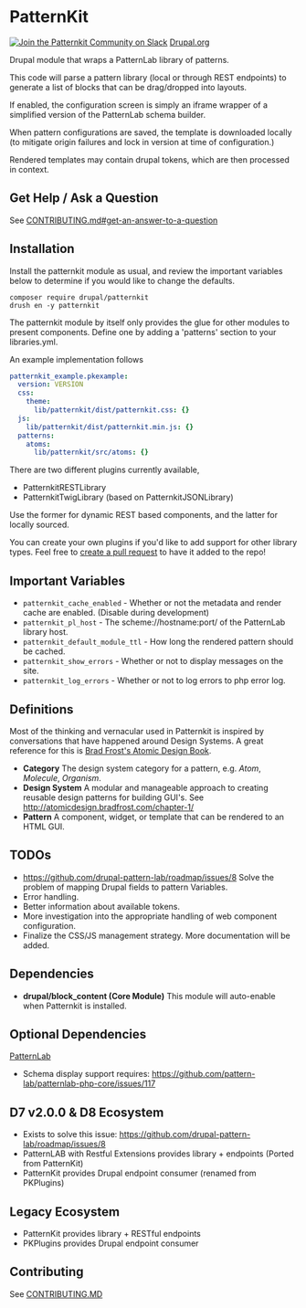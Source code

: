 # PatternKit

[![Join the Patternkit Community on Slack](https://drupalslack.herokuapp.com/badge.svg)](https://drupalslack.herokuapp.com) [Drupal.org](https://www.drupal.org/project/patternkit)

Drupal module that wraps a PatternLab library of patterns.
 
This code will parse a pattern library (local or through REST endpoints) to generate a list of blocks that can be drag/dropped into layouts.

If enabled, the configuration screen is simply an iframe wrapper of a simplified version of the PatternLab schema builder.

When pattern configurations are saved, the template is downloaded locally (to mitigate origin failures and lock in version at time of configuration.)

Rendered templates may contain drupal tokens, which are then processed in context.

## Get Help / Ask a Question
See [CONTRIBUTING.md#get-an-answer-to-a-question](CONTRIBUTING.md#get-an-answer-to-a-question)

## Installation
Install the patternkit module as usual, and review the important variables below to determine if you would like to change the defaults.

```
composer require drupal/patternkit
drush en -y patternkit
```

The patternkit module by itself only provides the glue for other modules to present components. Define one by adding a 'patterns' section to your libraries.yml.

An example implementation follows
```YAML
patternkit_example.pkexample:
  version: VERSION
  css:
    theme:
      lib/patternkit/dist/patternkit.css: {}
  js:
    lib/patternkit/dist/patternkit.min.js: {}
  patterns:
    atoms:
      lib/patternkit/src/atoms: {}
```

There are two different plugins currently available, 
* PatternkitRESTLibrary
* PatternkitTwigLibrary (based on PatternkitJSONLibrary)

Use the former for dynamic REST based components, and the latter for locally sourced.

You can create your own plugins if you'd like to add support for other library types. Feel free to [create a pull request](https://github.com/cybtachyon/patternkit/pulls) to have it added to the repo!

## Important Variables
* ```patternkit_cache_enabled``` - Whether or not the metadata and render cache are enabled. (Disable during development)
* ```patternkit_pl_host``` - The scheme://hostname:port/ of the PatternLab library host.
* ```patternkit_default_module_ttl``` - How long the rendered pattern should be cached.
* ```patternkit_show_errors``` - Whether or not to display messages on the site.
* ```patternkit_log_errors``` - Whether or not to log errors to php error log. 

## Definitions
Most of the thinking and vernacular used in Patternkit is inspired by conversations that have happened around Design Systems. A great reference for this is [Brad Frost's Atomic Design Book](http://atomicdesign.bradfrost.com/).
* **Category** The design system category for a pattern, e.g. _Atom_, _Molecule_, _Organism_.
* **Design System** A modular and manageable approach to creating reusable design patterns for building GUI's. See http://atomicdesign.bradfrost.com/chapter-1/ 
* **Pattern** A component, widget, or template that can be rendered to an HTML GUI.
 

## TODOs
* https://github.com/drupal-pattern-lab/roadmap/issues/8 Solve the problem of mapping Drupal fields to pattern Variables.
* Error handling.
* Better information about available tokens.
* More investigation into the appropriate handling of web component configuration.
* Finalize the CSS/JS management strategy.
More documentation will be added.

## Dependencies
* **drupal/block_content (Core Module)** This module will auto-enable when Patternkit is installed.

## Optional Dependencies
[PatternLab](https://github.com/pattern-lab/starterkit-twig-drupal-minimal)
* Schema display support requires: https://github.com/pattern-lab/patternlab-php-core/issues/117

## D7 v2.0.0 & D8 Ecosystem
* Exists to solve this issue: https://github.com/drupal-pattern-lab/roadmap/issues/8
* PatternLAB with Restful Extensions provides library + endpoints (Ported from PatternKit)
* PatternKit provides Drupal endpoint consumer (renamed from PKPlugins)

## Legacy Ecosystem
* PatternKit provides library + RESTful endpoints
* PKPlugins provides Drupal endpoint consumer

## Contributing
See [CONTRIBUTING.MD](CONTRIBUTING.md)
